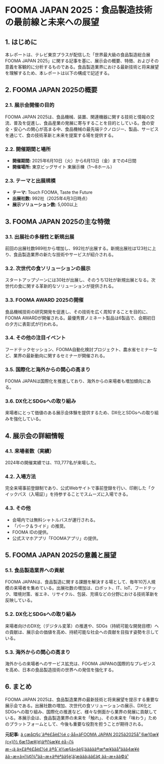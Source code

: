 # FOOMA JAPAN 2025：食品製造技術の最前線と未来への展望

## 1. はじめに

本レポートは、テレビ東京プラスが配信した「世界最大級の食品製造総合展 FOOMA JAPAN 2025」に関する記事を基に、展示会の概要、特徴、およびその意義を客観的に分析するものである。食品製造業界における最新技術と将来展望を理解するため、本レポートは以下の構成で記述する。

## 2. FOOMA JAPAN 2025の概要

### 2.1. 展示会開催の目的

FOOMA JAPAN 2025は、食品機械、装置、関連機器に関する技術と情報の交流、普及を促進し、食品産業の発展に寄与することを目的としている。食の安全・安心への関心が高まる中、食品機械の最先端テクノロジー、製品、サービスを通じて、食の技術革新と未来を提案する場を提供する。

### 2.2. 開催期間と場所

* **開催期間:** 2025年6月10日（火）から6月13日（金）までの4日間
* **開催場所:** 東京ビッグサイト 東展示棟（1～8ホール）

### 2.3. テーマと出展規模

* **テーマ:** Touch FOOMA, Taste the Future
* **出展社数:** 992社（2025年4月3日時点）
* **展示ソリューション数:** 5,000以上

## 3. FOOMA JAPAN 2025の主な特徴

### 3.1. 出展社の多様性と新規出展

前回の出展社数989社から増加し、992社が出展する。新規出展社は123社に上り、食品製造業界の新たな技術やサービスが紹介される。

### 3.2. 次世代の食ソリューションの展示

スタートアップゾーンには30社が出展し、そのうち12社が新規出展となる。次世代の食に関する革新的なソリューションが提供される。

### 3.3. FOOMA AWARD 2025の開催

食品機械技術の研究開発を促進し、その技術を広く周知することを目的に、FOOMA AWARDが開催される。最優秀賞ノミネート製品は6製品で、会期初日の夕方に表彰式が行われる。

### 3.4. その他の注目イベント

フードテックセッション、FOOMA自動化検討プロジェクト、農水省セミナーなど、業界の最新動向に関するセミナーが開催される。

### 3.5. 国際化と海外からの関心の高まり

FOOMA JAPANは国際化を推進しており、海外からの来場者も増加傾向にある。

### 3.6. DX化とSDGsへの取り組み

来場者にとって価値のある展示会体験を提供するため、DX化とSDGsへの取り組みを強化している。

## 4. 展示会の詳細情報

### 4.1. 来場者数（実績）

2024年の開催実績では、113,777名が来場した。

### 4.2. 入場方法

完全来場事前登録制であり、公式Webサイトで事前登録を行い、印刷した「クイックパス（入場証）」を持参することでスムーズに入場できる。

### 4.3. その他

* 会場内では無料シャトルバスが運行される。
* 「パーク＆ライド」の推奨。
* FOOMA IDの提供。
* 公式スマホアプリ「FOOMAアプリ」の提供。

## 5. FOOMA JAPAN 2025の意義と展望

### 5.1. 食品製造業界への貢献

FOOMA JAPANは、食品製造に関する課題を解決する場として、毎年10万人規模の来場者を集めている。出展社数の増加は、ロボット、IT、IoT、フードテック、環境対策、省エネ、リサイクル、包装、充填などの分野における技術革新を反映している。

### 5.2. DX化とSDGsへの取り組み

来場者向けのDX化（デジタル変革）の推進や、SDGs（持続可能な開発目標）への貢献は、展示会の価値を高め、持続可能な社会への貢献を目指す姿勢を示している。

### 5.3. 海外からの関心の高まり

海外からの来場者へのサービス拡充は、FOOMA JAPANの国際的なプレゼンスを高め、日本の食品製造技術の世界への発信を強化する。

## 6. まとめ

FOOMA JAPAN 2025は、食品製造業界の最新技術と将来展望を提示する重要な展示会である。出展社数の増加、次世代の食ソリューションの展示、DX化とSDGsへの取り組み、国際化の推進など、様々な側面から業界の発展に貢献している。本展示会は、食品製造業界の未来を「触れ」、その未来を「味わう」ためのプラットフォームとして、今後も重要な役割を担うことが期待される。


**元記事:** [ä¸çæå¤§ç´ã®é£åè£½é ç·åå±ãFOOMA JAPAN 2025ã2025å¹´6æ10æ¥(ç«)ï½ 6æ13æ¥(é)ã®ï¼æ¥é éå¬ï¼ æ¬¡ä¸ä»£ã®é£åè£½é ã®å¯è½æ§ã«ãè§¦ããããã®æªæ¥ããå³ããã4æ¥é ãã¬æ±ã»ï¼¢ï¼³ãã¬æ±ã®èª­ãã§è¦ã¦æããã¡ãã£ã¢ ãã¬æ±ãã©ã¹](https://www.tv-tokyo.co.jp/plus/external-pr/entry/11553.html)